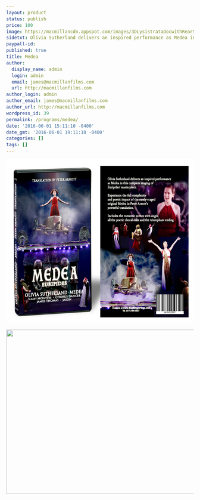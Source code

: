 ```yaml
---
layout: product
status: publish
price: 100
image: https://macmillancdn.appspot.com/images/3DLysistrataDocwithRearSm.jpg
sidetxt: Olivia Sutherland delivers an inspired performance as Medea in this complete staging of Euripides’ masterpiece.  Experience the full complexity and poetic impact of the rarely-staged original Medea in Peter Arnott’s powerful translation. The Olivia Sutherland Medea Includes the romantic scenes with Aegis, all the poetic choral odes and the triumphant ending. Price $100
paypall-id: 
published: true
title: Medea
author:
  display_name: admin
  login: admin
  email: james@macmillanfilms.com
  url: http://macmillanfilms.com
author_login: admin
author_email: james@macmillanfilms.com
author_url: http://macmillanfilms.com
wordpress_id: 39
permalink: /programs/medea/
date: '2016-06-01 15:11:10 -0400'
date_gmt: '2016-06-01 19:11:10 -0400'
categories: []
tags: []
---
```

<p><img class="  aligncenter" src="/image/3DMedeaFrontandBackcropped.jpg" alt="" width="631" height="440" /></p>
<p><img class="  aligncenter" src="/Medea_Staging_MacMillan_Films_Staring_Olivia_Sutherland.jpg" alt="" width="631" height="440" /></p>


